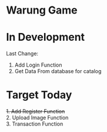 # Warung Game

# In Development
Last Change:
1. Add Login Function
2. Get Data From database for catalog

# Target Today
~~1. Add Register Function~~ <br>
2. Upload Image Function <br>
3. Transaction Function
